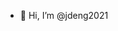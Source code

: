 - 👋 Hi, I’m @jdeng2021

<!---
jdeng2021/jdeng2021 is a ✨ special ✨ repository because its `README.md` (this file) appears on your GitHub profile.
You can click the Preview link to take a look at your changes.
--->
